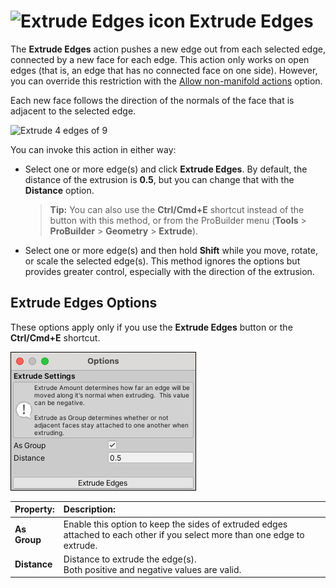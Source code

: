 # ![Extrude Edges icon](images/icons/Edge_Extrude.png) Extrude Edges

The __Extrude Edges__ action pushes a new edge out from each selected edge, connected by a new face for each edge. This action only works on open edges (that is, an edge that has no connected face on one side). However, you can override this restriction with the [Allow non-manifold actions](preferences.md#bridge) option.

Each new face follows the direction of the normals of the face that is adjacent to the selected edge.

![Extrude 4 edges of 9](images/ExtrudeEdges_Example.png)

You can invoke this action in either way:

- Select one or more edge(s) and click **Extrude Edges**. By default, the distance of the extrusion is **0.5**, but you can change that with the **Distance** option.

	> **Tip:** You can also use the **Ctrl/Cmd+E** shortcut instead of the button with this method, or from the ProBuilder menu (**Tools** > **ProBuilder** > **Geometry** > **Extrude**).

- Select one or more edge(s) and then hold **Shift** while you move, rotate, or scale the selected edge(s). This method ignores the options but provides greater control, especially with the direction of the extrusion.



## Extrude Edges Options

These options apply only if you use the **Extrude Edges** button or the **Ctrl/Cmd+E** shortcut.

![Extrude Edges icon](images/Edge_Extrude_props.png)



| **Property:**             | **Description:**                                           |
| :-------------------------- | :----------------------------------------------------------- |
| **As Group**                | Enable this option to keep the sides of extruded edges attached to each other if you select more than one edge to extrude. |
| __Distance__                | Distance to extrude the edge(s). <br />Both positive and negative values are valid. |
